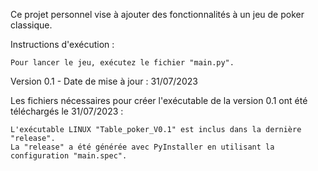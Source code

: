 Ce projet personnel vise à ajouter des fonctionnalités à un jeu de poker classique.

Instructions d'exécution :

    Pour lancer le jeu, exécutez le fichier "main.py".

Version 0.1 - Date de mise à jour : 31/07/2023

Les fichiers nécessaires pour créer l'exécutable de la version 0.1 ont été téléchargés le 31/07/2023 :

    L'exécutable LINUX "Table_poker_V0.1" est inclus dans la dernière "release".
    La "release" a été générée avec PyInstaller en utilisant la configuration "main.spec".
